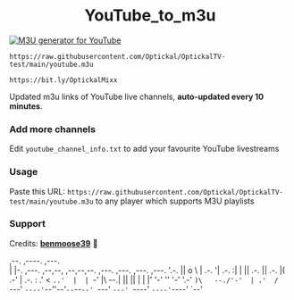
<h1 align="center"> YouTube_to_m3u </h1>

[![M3U generator for YouTube](https://github.com/Optickal/OptickalTV-test/actions/workflows/m3u_Generator.yml/badge.svg)](https://github.com/Optickal/OptickalTV-test/actions/workflows/m3u_Generator.yml)



`https://raw.githubusercontent.com/Optickal/OptickalTV-test/main/youtube.m3u`

`https://bit.ly/OptickalMixx`

Updated m3u links of YouTube live channels, **auto-updated every 10 minutes**.


### Add more channels
Edit `youtube_channel_info.txt` to add your favourite YouTube livestreams


### Usage
Paste this URL: `https://raw.githubusercontent.com/Optickal/OptickalTV-test/main/youtube.m3u` to any player which supports M3U playlists


### Support

Credits: 
[**benmoose39**](https://github.com/benmoose39) 🙂
                                                                          
,--.                                                        ,----.  ,---.  
|  |-.  ,---. ,--,--, ,--,--,--. ,---.  ,---.  ,---.  ,---. '.-.  || o   \ 
| .-. '| .-. :|      \|        || .-. || .-. |(  .-' | .-. :  .' < `..'  | 
| `-' |\   --.|  ||  ||  |  |  |' '-' '' '-' '.-'  `)\   --./'-'  | .'  /  
 `---'  `----'`--''--'`--`--`--' `---'  `---' `----'  `----'`----'  `--'   
                                                                           
